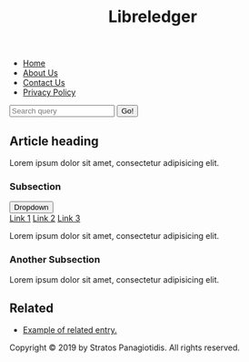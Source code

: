 <html lang="en-AU">
<head>
<meta charset="utf-8">
<title>Libreledger | Homepage</title>
		
<meta name="author" content="Stratos Panagiotidis">
<meta name="description" content="Your trusted source for tech and media.">
		
<link rel="stylesheet" media="screen" href="https://fontlibrary.org/face/montserrat" type="text/css"/>
<link rel="stylesheet" href="table.css">		
</head>
	
<body>
<header>
<h1>Libreledger</h1>
</header>
		
<nav>
	<ul>
	<li><a href="#">Home</a></li>
	<li><a href="#">About Us</a></li>
	<li><a href="#">Contact Us</a></li>
	<li><a href="#">Privacy Policy</a></li>
	</ul>
			
<form>
	<input type="search" name="q" placeholder="Search query">
	<input type="submit" value="Go!">
</form>
</nav>
		
<main>
	<article>
		<h2>Article heading</h2>
		<p>Lorem ipsum dolor sit amet, consectetur adipisicing elit.</p>
		<h3>Subsection</h3>
    		<div class="dropdown">
		<button class="dropbtn">Dropdown</button>
 		 <div class="dropdown-content">
			 <a href="#">Link 1</a>
 			 <a href="#">Link 2</a>
 			 <a href="#">Link 3</a>
		 	</div>
			</div> 
			<p>Lorem ipsum dolor sit amet, consectetur adipisicing elit.</p>
			<h3>Another Subsection</h3>
			<p>Lorem ipsum dolor sit amet, consectetur adipisicing elit.</p>
			</article>
			
<aside>
	<h2>Related</h2>
	<ul>
	<li><a href="#">Example of related entry.</a></li>
	</ul>
</aside>
   
			
</main>
		
		
  <footer>
	  <p>Copyright © 2019 by Stratos Panagiotidis. All rights reserved.
</footer>
</body>
	
</html>
